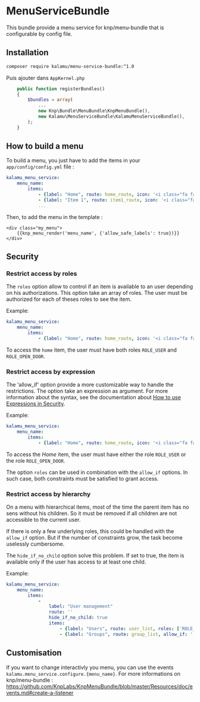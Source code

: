# MenuServiceBundle

This bundle provide a menu service for knp/menu-bundle that is configurable by config file.

## Installation

``` sh
composer require kalamu/menu-service-bundle:^1.0
```

Puis ajouter dans `AppKernel.php`

``` php
    public function registerBundles()
    {
        $bundles = array(
            ...
            new Knp\Bundle\MenuBundle\KnpMenuBundle(),
            new Kalamu\MenuServiceBundle\KalamuMenuServiceBundle(),
        );
    }
```

## How to build a menu

To build a menu, you just have to add the items in your `app/config/config.yml` file :

``` yaml
kalamu_menu_service:
    menu_name:
        items:
            - {label: "Home", route: home_route, icon: '<i class="fa fa-home"></i>' }
            - {label: "Item 1", route: item1_route, icon: '<i class="fa fa-gear"></i>' }
            ...
```

Then, to add the menu in the template :

``` twig
<div class="my_menu">
    {{knp_menu_render('menu_name', {'allow_safe_labels': true})}}
</div>
```

## Security

### Restrict access by roles

The `roles` option allow to control if an item is available to an user depending
on his authorizations. This option take an array of roles. The user must be
authorized for each of theses roles to see the item.

Example:

``` yaml
kalamu_menu_service:
    menu_name:
        items:
            - {label: "Home", route: home_route, icon: '<i class="fa fa-home"></i>', roles: ['ROLE_USER', 'ROLE_OPEN_DOOR'] }
```

To access the `home` item, the user must have both roles `ROLE_USER` and
`ROLE_OPEN_DOOR`.

### Restrict access by expression

The 'allow_if' option provide a more customizable way to handle the restrictions.
The option take an expression as argument. For more information about the syntax,
see the documentation about [How to use Expressions in Security](http://symfony.com/doc/current/expressions.html#security-complex-access-controls-with-expressions).

Example:

``` yaml
kalamu_menu_service:
    menu_name:
        items:
            - {label: "Home", route: home_route, icon: '<i class="fa fa-home"></i>', allow_if: "has_role('ROLE_USER') or has_role('ROLE_OPEN_DOOR')" }
```

To access the *Home* item, the user must have either the role `ROLE_USER` or
the role `ROLE_OPEN_DOOR`.

The option `roles` can be used in combination with the `allow_if` options.
In such case, both constraints must be satisfied  to grant access.

### Restrict access by hierarchy

On a menu with hierarchical items, most of the time the parent item has no sens
without his children. So it must be removed if all children are not accessible
to the current user.

If there is only a few underlying roles, this could be handled with the `allow_if`
option. But if the number of constraints grow, the task become uselessly
cumbersome.

The `hide_if_no_child` option solve this problem. If set to true, the item is
available only if the user has access to at least one child.

Example:

``` yaml
kalamu_menu_service:
    menu_name:
        items:
            -
                label: "User management"
                route: ''
                hide_if_no_child: true
                items:
                    - {label: "Users", route: user_list, roles: ['ROLE_MANAGE_USER'] }
                    - {label: "Groups", route: group_list, allow_if: '(user and user.isSuperAdmin())) or user.isGoodManager()' }
```


## Customisation

If you want to change interactivly you menu, you can use the events `kalamu.menu_service.configure.{menu_name}`.
For more informations on knp/menu-bundle : https://github.com/KnpLabs/KnpMenuBundle/blob/master/Resources/doc/events.md#create-a-listener
